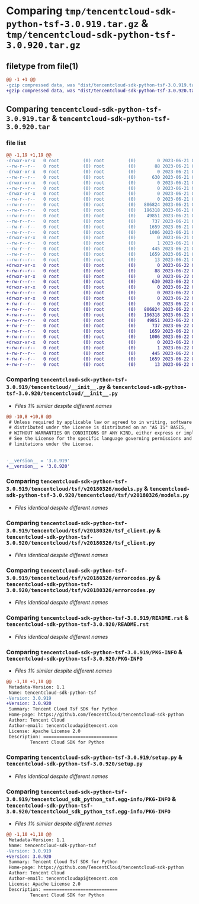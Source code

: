 # Comparing `tmp/tencentcloud-sdk-python-tsf-3.0.919.tar.gz` & `tmp/tencentcloud-sdk-python-tsf-3.0.920.tar.gz`

## filetype from file(1)

```diff
@@ -1 +1 @@
-gzip compressed data, was "dist/tencentcloud-sdk-python-tsf-3.0.919.tar", last modified: Wed Jun 21 00:40:00 2023, max compression
+gzip compressed data, was "dist/tencentcloud-sdk-python-tsf-3.0.920.tar", last modified: Thu Jun 22 00:38:45 2023, max compression
```

## Comparing `tencentcloud-sdk-python-tsf-3.0.919.tar` & `tencentcloud-sdk-python-tsf-3.0.920.tar`

### file list

```diff
@@ -1,19 +1,19 @@
-drwxr-xr-x   0 root         (0) root         (0)        0 2023-06-21 00:40:00.000000 tencentcloud-sdk-python-tsf-3.0.919/
--rw-r--r--   0 root         (0) root         (0)       88 2023-06-21 00:40:00.000000 tencentcloud-sdk-python-tsf-3.0.919/setup.cfg
-drwxr-xr-x   0 root         (0) root         (0)        0 2023-06-21 00:40:00.000000 tencentcloud-sdk-python-tsf-3.0.919/tencentcloud/
--rw-r--r--   0 root         (0) root         (0)      630 2023-06-21 00:40:00.000000 tencentcloud-sdk-python-tsf-3.0.919/tencentcloud/__init__.py
-drwxr-xr-x   0 root         (0) root         (0)        0 2023-06-21 00:40:00.000000 tencentcloud-sdk-python-tsf-3.0.919/tencentcloud/tsf/
--rw-r--r--   0 root         (0) root         (0)        0 2023-06-21 00:40:00.000000 tencentcloud-sdk-python-tsf-3.0.919/tencentcloud/tsf/__init__.py
-drwxr-xr-x   0 root         (0) root         (0)        0 2023-06-21 00:40:00.000000 tencentcloud-sdk-python-tsf-3.0.919/tencentcloud/tsf/v20180326/
--rw-r--r--   0 root         (0) root         (0)        0 2023-06-21 00:40:00.000000 tencentcloud-sdk-python-tsf-3.0.919/tencentcloud/tsf/v20180326/__init__.py
--rw-r--r--   0 root         (0) root         (0)   806824 2023-06-21 00:40:00.000000 tencentcloud-sdk-python-tsf-3.0.919/tencentcloud/tsf/v20180326/models.py
--rw-r--r--   0 root         (0) root         (0)   196318 2023-06-21 00:40:00.000000 tencentcloud-sdk-python-tsf-3.0.919/tencentcloud/tsf/v20180326/tsf_client.py
--rw-r--r--   0 root         (0) root         (0)    49851 2023-06-21 00:40:00.000000 tencentcloud-sdk-python-tsf-3.0.919/tencentcloud/tsf/v20180326/errorcodes.py
--rw-r--r--   0 root         (0) root         (0)      737 2023-06-21 00:40:00.000000 tencentcloud-sdk-python-tsf-3.0.919/README.rst
--rw-r--r--   0 root         (0) root         (0)     1659 2023-06-21 00:40:00.000000 tencentcloud-sdk-python-tsf-3.0.919/PKG-INFO
--rw-r--r--   0 root         (0) root         (0)     1006 2023-06-21 00:40:00.000000 tencentcloud-sdk-python-tsf-3.0.919/setup.py
-drwxr-xr-x   0 root         (0) root         (0)        0 2023-06-21 00:40:00.000000 tencentcloud-sdk-python-tsf-3.0.919/tencentcloud_sdk_python_tsf.egg-info/
--rw-r--r--   0 root         (0) root         (0)        1 2023-06-21 00:40:00.000000 tencentcloud-sdk-python-tsf-3.0.919/tencentcloud_sdk_python_tsf.egg-info/dependency_links.txt
--rw-r--r--   0 root         (0) root         (0)      445 2023-06-21 00:40:00.000000 tencentcloud-sdk-python-tsf-3.0.919/tencentcloud_sdk_python_tsf.egg-info/SOURCES.txt
--rw-r--r--   0 root         (0) root         (0)     1659 2023-06-21 00:40:00.000000 tencentcloud-sdk-python-tsf-3.0.919/tencentcloud_sdk_python_tsf.egg-info/PKG-INFO
--rw-r--r--   0 root         (0) root         (0)       13 2023-06-21 00:40:00.000000 tencentcloud-sdk-python-tsf-3.0.919/tencentcloud_sdk_python_tsf.egg-info/top_level.txt
+drwxr-xr-x   0 root         (0) root         (0)        0 2023-06-22 00:38:45.000000 tencentcloud-sdk-python-tsf-3.0.920/
+-rw-r--r--   0 root         (0) root         (0)       88 2023-06-22 00:38:45.000000 tencentcloud-sdk-python-tsf-3.0.920/setup.cfg
+drwxr-xr-x   0 root         (0) root         (0)        0 2023-06-22 00:38:45.000000 tencentcloud-sdk-python-tsf-3.0.920/tencentcloud/
+-rw-r--r--   0 root         (0) root         (0)      630 2023-06-22 00:38:44.000000 tencentcloud-sdk-python-tsf-3.0.920/tencentcloud/__init__.py
+drwxr-xr-x   0 root         (0) root         (0)        0 2023-06-22 00:38:45.000000 tencentcloud-sdk-python-tsf-3.0.920/tencentcloud/tsf/
+-rw-r--r--   0 root         (0) root         (0)        0 2023-06-22 00:38:44.000000 tencentcloud-sdk-python-tsf-3.0.920/tencentcloud/tsf/__init__.py
+drwxr-xr-x   0 root         (0) root         (0)        0 2023-06-22 00:38:45.000000 tencentcloud-sdk-python-tsf-3.0.920/tencentcloud/tsf/v20180326/
+-rw-r--r--   0 root         (0) root         (0)        0 2023-06-22 00:38:44.000000 tencentcloud-sdk-python-tsf-3.0.920/tencentcloud/tsf/v20180326/__init__.py
+-rw-r--r--   0 root         (0) root         (0)   806824 2023-06-22 00:38:44.000000 tencentcloud-sdk-python-tsf-3.0.920/tencentcloud/tsf/v20180326/models.py
+-rw-r--r--   0 root         (0) root         (0)   196318 2023-06-22 00:38:44.000000 tencentcloud-sdk-python-tsf-3.0.920/tencentcloud/tsf/v20180326/tsf_client.py
+-rw-r--r--   0 root         (0) root         (0)    49851 2023-06-22 00:38:44.000000 tencentcloud-sdk-python-tsf-3.0.920/tencentcloud/tsf/v20180326/errorcodes.py
+-rw-r--r--   0 root         (0) root         (0)      737 2023-06-22 00:38:44.000000 tencentcloud-sdk-python-tsf-3.0.920/README.rst
+-rw-r--r--   0 root         (0) root         (0)     1659 2023-06-22 00:38:45.000000 tencentcloud-sdk-python-tsf-3.0.920/PKG-INFO
+-rw-r--r--   0 root         (0) root         (0)     1006 2023-06-22 00:38:44.000000 tencentcloud-sdk-python-tsf-3.0.920/setup.py
+drwxr-xr-x   0 root         (0) root         (0)        0 2023-06-22 00:38:45.000000 tencentcloud-sdk-python-tsf-3.0.920/tencentcloud_sdk_python_tsf.egg-info/
+-rw-r--r--   0 root         (0) root         (0)        1 2023-06-22 00:38:45.000000 tencentcloud-sdk-python-tsf-3.0.920/tencentcloud_sdk_python_tsf.egg-info/dependency_links.txt
+-rw-r--r--   0 root         (0) root         (0)      445 2023-06-22 00:38:45.000000 tencentcloud-sdk-python-tsf-3.0.920/tencentcloud_sdk_python_tsf.egg-info/SOURCES.txt
+-rw-r--r--   0 root         (0) root         (0)     1659 2023-06-22 00:38:45.000000 tencentcloud-sdk-python-tsf-3.0.920/tencentcloud_sdk_python_tsf.egg-info/PKG-INFO
+-rw-r--r--   0 root         (0) root         (0)       13 2023-06-22 00:38:45.000000 tencentcloud-sdk-python-tsf-3.0.920/tencentcloud_sdk_python_tsf.egg-info/top_level.txt
```

### Comparing `tencentcloud-sdk-python-tsf-3.0.919/tencentcloud/__init__.py` & `tencentcloud-sdk-python-tsf-3.0.920/tencentcloud/__init__.py`

 * *Files 1% similar despite different names*

```diff
@@ -10,8 +10,8 @@
 # Unless required by applicable law or agreed to in writing, software
 # distributed under the License is distributed on an "AS IS" BASIS,
 # WITHOUT WARRANTIES OR CONDITIONS OF ANY KIND, either express or implied.
 # See the License for the specific language governing permissions and
 # limitations under the License.
 
 
-__version__ = '3.0.919'
+__version__ = '3.0.920'
```

### Comparing `tencentcloud-sdk-python-tsf-3.0.919/tencentcloud/tsf/v20180326/models.py` & `tencentcloud-sdk-python-tsf-3.0.920/tencentcloud/tsf/v20180326/models.py`

 * *Files identical despite different names*

### Comparing `tencentcloud-sdk-python-tsf-3.0.919/tencentcloud/tsf/v20180326/tsf_client.py` & `tencentcloud-sdk-python-tsf-3.0.920/tencentcloud/tsf/v20180326/tsf_client.py`

 * *Files identical despite different names*

### Comparing `tencentcloud-sdk-python-tsf-3.0.919/tencentcloud/tsf/v20180326/errorcodes.py` & `tencentcloud-sdk-python-tsf-3.0.920/tencentcloud/tsf/v20180326/errorcodes.py`

 * *Files identical despite different names*

### Comparing `tencentcloud-sdk-python-tsf-3.0.919/README.rst` & `tencentcloud-sdk-python-tsf-3.0.920/README.rst`

 * *Files identical despite different names*

### Comparing `tencentcloud-sdk-python-tsf-3.0.919/PKG-INFO` & `tencentcloud-sdk-python-tsf-3.0.920/PKG-INFO`

 * *Files 1% similar despite different names*

```diff
@@ -1,10 +1,10 @@
 Metadata-Version: 1.1
 Name: tencentcloud-sdk-python-tsf
-Version: 3.0.919
+Version: 3.0.920
 Summary: Tencent Cloud Tsf SDK for Python
 Home-page: https://github.com/TencentCloud/tencentcloud-sdk-python
 Author: Tencent Cloud
 Author-email: tencentcloudapi@tencent.com
 License: Apache License 2.0
 Description: ============================
         Tencent Cloud SDK for Python
```

### Comparing `tencentcloud-sdk-python-tsf-3.0.919/setup.py` & `tencentcloud-sdk-python-tsf-3.0.920/setup.py`

 * *Files identical despite different names*

### Comparing `tencentcloud-sdk-python-tsf-3.0.919/tencentcloud_sdk_python_tsf.egg-info/PKG-INFO` & `tencentcloud-sdk-python-tsf-3.0.920/tencentcloud_sdk_python_tsf.egg-info/PKG-INFO`

 * *Files 1% similar despite different names*

```diff
@@ -1,10 +1,10 @@
 Metadata-Version: 1.1
 Name: tencentcloud-sdk-python-tsf
-Version: 3.0.919
+Version: 3.0.920
 Summary: Tencent Cloud Tsf SDK for Python
 Home-page: https://github.com/TencentCloud/tencentcloud-sdk-python
 Author: Tencent Cloud
 Author-email: tencentcloudapi@tencent.com
 License: Apache License 2.0
 Description: ============================
         Tencent Cloud SDK for Python
```


